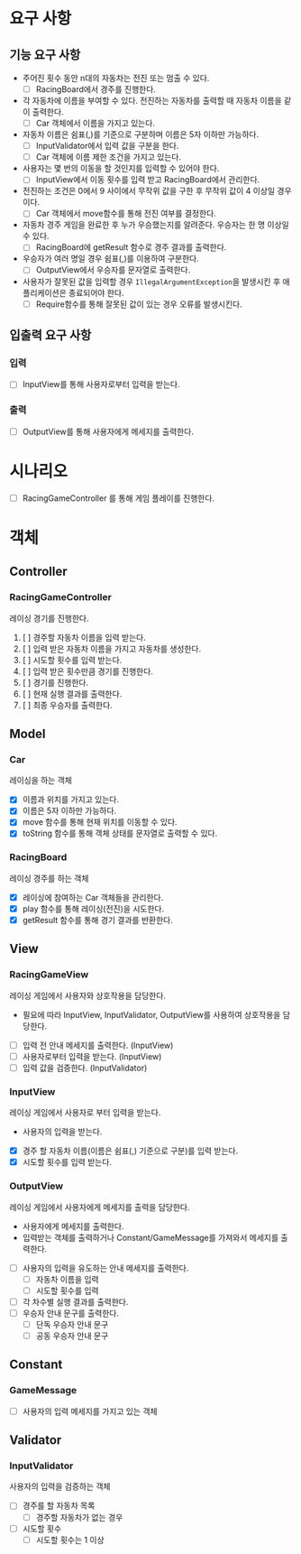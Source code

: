 
# 요구 사항
## 기능 요구 사항
- 주어진 횟수 동안 n대의 자동차는 전진 또는 멈출 수 있다.
  - [ ] RacingBoard에서 경주를 진행한다.
- 각 자동차에 이름을 부여할 수 있다. 전진하는 자동차를 출력할 때 자동차 이름을 같이 출력한다.
  - [ ] Car 객체에서 이름을 가지고 있는다.
- 자동차 이름은 쉼표(,)를 기준으로 구분하며 이름은 5자 이하만 가능하다.
  - [ ] InputValidator에서 입력 값을 구분을 한다.
  - [ ] Car 객체에 이름 제한 조건을 가지고 있는다.
- 사용자는 몇 번의 이동을 할 것인지를 입력할 수 있어야 한다.
  - [ ] InputView에서 이동 횟수를 입력 받고 RacingBoard에서 관리한다.
- 전진하는 조건은 0에서 9 사이에서 무작위 값을 구한 후 무작위 값이 4 이상일 경우이다.
  - [ ] Car 객체에서 move함수를 통해 전진 여부를 결정한다.
- 자동차 경주 게임을 완료한 후 누가 우승했는지를 알려준다. 우승자는 한 명 이상일 수 있다.
  - [ ] RacingBoard에 getResult 함수로 경주 결과를 출력한다.
- 우승자가 여러 명일 경우 쉼표(,)를 이용하여 구분한다.
  - [ ] OutputView에서 우승자를 문자열로 출력한다.
- 사용자가 잘못된 값을 입력할 경우 `IllegalArgumentException`을 발생시킨 후 애플리케이션은 종료되어야 한다.
  - [ ] Require함수를 통해 잘못된 값이 있는 경우 오류를 발생시킨다.
## 입출력 요구 사항
### 입력
- [ ] InputView를 통해 사용자로부터 입력을 받는다.
### 출력
- [ ] OutputView를 통해 사용자에게 메세지를 출력한다.

# 시나리오
- [ ] RacingGameController 를 통해 게임 플레이를 진행한다.
# 객체
## Controller
### RacingGameController
레이싱 경기를 진행한다.
1. [ ] 경주할 자동차 이름을 입력 받는다.
  1. [ ] 입력 받은 자동차 이름을 가지고 자동차를 생성한다.
2. [ ] 시도할 횟수를 입력 받는다.
3. [ ] 입력 받은 횟수만큼 경기를 진행한다.
  1. [ ] 경기를 진행한다.
  2. [ ] 현재 실행 결과를 출력한다.
4. [ ] 최종 우승자를 출력한다.

## Model
### Car
레이싱을 하는 객체
- [x] 이름과 위치를 가지고 있는다.
- [x] 이름은 5자 이하만 가능하다.
- [x] move 함수를 통해 현재 위치를 이동할 수 있다.
- [x] toString 함수를 통해 객체 상태를 문자열로 출력할 수 있다.

### RacingBoard
레이싱 경주를 하는 객체
- [x] 레이싱에 참여하는 Car 객체들을 관리한다.
- [x] play 함수를 통해 레이싱(전진)을 시도한다.
- [x] getResult 함수를 통해 경기 결과를 반환한다.

## View
### RacingGameView
레이싱 게임에서 사용자와 상호작용을 담당한다.
- 필요에 따라 InputView, InputValidator, OutputView를 사용하여 상호작용을 담당한다.
- [ ] 입력 전 안내 메세지를 출력한다. (InputView)
- [ ] 사용자로부터 입력을 받는다. (InputView)
- [ ] 입력 값을 검증한다. (InputValidator)
### InputView
레이싱 게임에서 사용자로 부터 입력을 받는다.
- 사용자의 입력을 받는다.
- [x] 경주 할 자동차 이름(이름은 쉼표(,) 기준으로 구분)를 입력 받는다.
- [x] 시도할 횟수를 입력 받는다.
### OutputView
레이싱 게임에서 사용자에게 메세지를 출력을 담당한다.
- 사용자에게 메세지를 출력한다.
- 입력받는 객체를 출력하거나 Constant/GameMessage를 가져와서 메세지를 출력한다.
- [ ] 사용자의 입력을 유도하는 안내 메세지를 출력한다.
  - [ ] 자동차 이름을 입력
  - [ ] 시도할 횟수를 입력
- [ ] 각 차수별 실행 결과를 출력한다.
- [ ] 우승자 안내 문구를 출력한다.
  - [ ] 단독 우승자 안내 문구
  - [ ] 공동 우승자 안내 문구

## Constant
### GameMessage
- [ ] 사용자의 입력 메세지를 가지고 있는 객체
## Validator
### InputValidator
사용자의 입력을 검증하는 객체
- [ ] 경주를 할 자동차 목록
  - [ ] 경주할 자동차가 없는 경우
- [ ] 시도할 횟수
  - [ ] 시도할 횟수는 1 이상